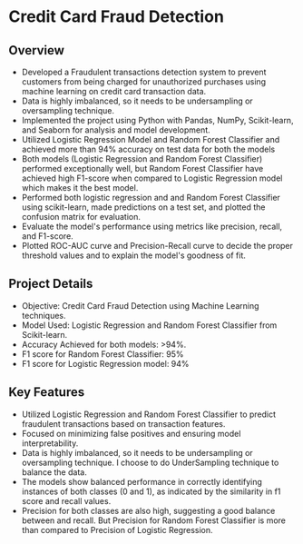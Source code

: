 # Credit Card Fraud Detection

## Overview
* Developed a Fraudulent transactions detection system to prevent customers from being charged for unauthorized purchases using machine learning on credit card transaction data.
* Data is highly imbalanced, so it needs to be undersampling or oversampling technique.
* Implemented the project using Python with Pandas, NumPy, Scikit-learn, and Seaborn for analysis and model development.
* Utilized Logistic Regression Model and Random Forest Classifier and achieved more than 94% accuracy on test data for both the models
* Both models (Logistic Regression and Random Forest Classifier) performed exceptionally well, but Random Forest Classifier have achieved high F1-score when compared to Logistic Regression model which makes it the best model.
* Performed both logistic regression and and Random Forest Classifier using scikit-learn, made predictions on a test set, and plotted the confusion matrix for evaluation.
* Evaluate the model's performance using metrics like precision, recall, and F1-score.
* Plotted ROC-AUC curve and Precision-Recall curve to decide the proper threshold values and to explain the model's goodness of fit.

## Project Details

* Objective: Credit Card Fraud Detection using Machine Learning techniques.
* Model Used: Logistic Regression and Random Forest Classifier from Scikit-learn.
* Accuracy Achieved for both models: >94%.
* F1 score for Random Forest Classifier: 95%
* F1 score for Logistic Regression model: 94%

## Key Features
* Utilized Logistic Regression and Random Forest Classifier to predict fraudulent transactions based on transaction features.
* Focused on minimizing false positives and ensuring model interpretability.
* Data is highly imbalanced, so it needs to be undersampling or oversampling technique. I choose to do UnderSampling technique to balance the data.
* The models show balanced performance in correctly identifying instances of both classes (0 and 1), as indicated by the similarity in f1 score and recall values.
* Precision for both classes are also high, suggesting a good balance between and recall. But Precision for Random Forest Classifier is more than compared to Precision of Logistic Regression.
